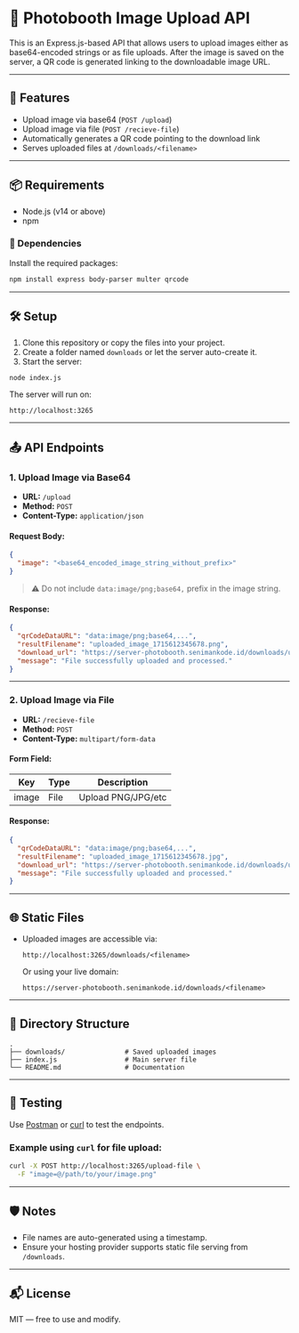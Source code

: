 
# 📸 Photobooth Image Upload API

This is an Express.js-based API that allows users to upload images either as base64-encoded strings or as file uploads. After the image is saved on the server, a QR code is generated linking to the downloadable image URL.

---

## 🚀 Features

- Upload image via base64 (`POST /upload`)
- Upload image via file (`POST /recieve-file`)
- Automatically generates a QR code pointing to the download link
- Serves uploaded files at `/downloads/<filename>`

---

## 📦 Requirements

- Node.js (v14 or above)
- npm

### 📁 Dependencies

Install the required packages:

```bash
npm install express body-parser multer qrcode
```

---

## 🛠️ Setup

1. Clone this repository or copy the files into your project.
2. Create a folder named `downloads` or let the server auto-create it.
3. Start the server:

```bash
node index.js
```

The server will run on:

```
http://localhost:3265
```

---

## 📤 API Endpoints

### 1. **Upload Image via Base64**

- **URL:** `/upload`
- **Method:** `POST`
- **Content-Type:** `application/json`

#### Request Body:

```json
{
  "image": "<base64_encoded_image_string_without_prefix>"
}
```

> ⚠️ Do not include `data:image/png;base64,` prefix in the image string.

#### Response:

```json
{
  "qrCodeDataURL": "data:image/png;base64,...",
  "resultFilename": "uploaded_image_1715612345678.png",
  "download_url": "https://server-photobooth.senimankode.id/downloads/uploaded_image_1715612345678.png",
  "message": "File successfully uploaded and processed."
}
```

---

### 2. **Upload Image via File**

- **URL:** `/recieve-file`
- **Method:** `POST`
- **Content-Type:** `multipart/form-data`

#### Form Field:

| Key   | Type | Description        |
|-------|------|--------------------|
| image | File | Upload PNG/JPG/etc |

#### Response:

```json
{
  "qrCodeDataURL": "data:image/png;base64,...",
  "resultFilename": "uploaded_image_1715612345678.jpg",
  "download_url": "https://server-photobooth.senimankode.id/downloads/uploaded_image_1715612345678.jpg",
  "message": "File successfully uploaded and processed."
}
```

---

## 🌐 Static Files

- Uploaded images are accessible via:
  ```
  http://localhost:3265/downloads/<filename>
  ```
  Or using your live domain:
  ```
  https://server-photobooth.senimankode.id/downloads/<filename>
  ```

---

## 📁 Directory Structure

```
.
├── downloads/               # Saved uploaded images
├── index.js                 # Main server file
└── README.md                # Documentation
```

---

## 🧪 Testing

Use [Postman](https://www.postman.com/) or [curl](https://curl.se/) to test the endpoints.

### Example using `curl` for file upload:

```bash
curl -X POST http://localhost:3265/upload-file \
  -F "image=@/path/to/your/image.png"
```

---

## 🛡️ Notes

- File names are auto-generated using a timestamp.
- Ensure your hosting provider supports static file serving from `/downloads`.

---

## 📬 License

MIT — free to use and modify.

